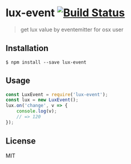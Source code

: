 # lux-event [![Build Status](https://travis-ci.org/akameco/lux-event.svg?branch=master)](https://travis-ci.org/akameco/lux-event)

> get lux value by eventemitter for osx user

## Installation

```
$ npm install --save lux-event
```

## Usage

```js
const LuxEvent = require('lux-event');
const lux = new LuxEvent();
lux.on('change', v => {
	console.log(v);
	// => 120
});
```

## License

MIT
